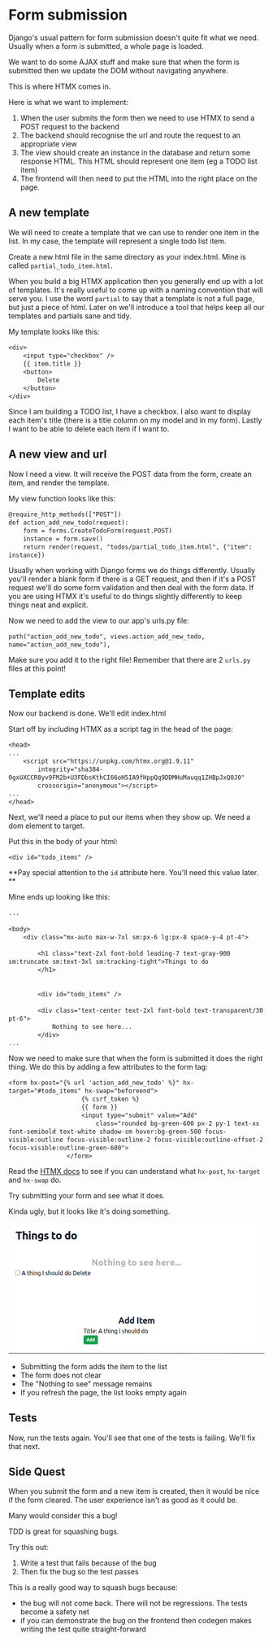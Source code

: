 # Form submission

Django's usual pattern for form submission doesn't quite fit what we need. Usually when a form is submitted, a whole page is loaded. 

We want to do some AJAX stuff and make sure that when the form is submitted then we update the DOM without navigating anywhere.

This is where HTMX comes in.

Here is what we want to implement:

1. When the user submits the form then we need to use HTMX to send a POST request to the backend 
2. The backend should recognise the url and route the request to an appropriate view 
3. The view should create an instance in the database and return some response HTML. This HTML should represent one item (eg a TODO list item)
4. The frontend will then need to put the HTML into the right place on the page. 

## A new template 

We will need to create a template that we can use to render one item in the list. In my case, the template will represent a single todo list item.

Create a new html file in the same directory as your index.html.  Mine is called `partial_todo_item.html`.

When you build a big HTMX application then you generally end up with a lot of templates. It's really useful to come up with a naming convention that will serve you. I use the word `partial` to say that a template is not a full page, but just a piece of html. Later on we'll introduce a tool that helps keep all our templates and partials sane and tidy. 

My template looks like this:

```
<div>
    <input type="checkbox" />
    {{ item.title }}
    <button>
        Delete
    </button>
</div>
```

Since I am building a TODO list, I have a checkbox. I also want to display each item's title (there is a title column on my model and in my form). Lastly I want to be able to delete each item if I want to.

## A new view and url 

Now I need a view. It will receive the POST data from the form, create an item, and render the template.

My view function looks like this:

```
@require_http_methods(["POST"])
def action_add_new_todo(request):
    form = forms.CreateTodoForm(request.POST)
    instance = form.save()  
    return render(request, "todos/partial_todo_item.html", {"item": instance})

```

Usually when working with Django forms we do things differently. Usually you'll render a blank form if there is a GET request, and then if it's a POST request we'll do some form validation and then deal with the form data. If you are using HTMX it's useful to do things slightly differently to keep things neat and explicit.

Now we need to add the view to our app's urls.py file:

```
path("action_add_new_todo", views.action_add_new_todo, name="action_add_new_todo"),
```

Make sure you add it to the right file! Remember that there are 2 `urls.py` files at this point!

## Template edits

Now our backend is done. We'll edit index.html

Start off by including HTMX as a script tag in the head of the page:

```
<head> 
...
    <script src="https://unpkg.com/htmx.org@1.9.11"
        integrity="sha384-0gxUXCCR8yv9FM2b+U3FDbsKthCI66oH5IA9fHppQq9DDMHuMauqq1ZHBpJxQ0J0"
        crossorigin="anonymous"></script>
...
</head>
```

Next, we'll need a place to put our items when they show up. We need a dom element to target.

Put this in the body of your html:

```
<div id="todo_items" />
```

**Pay special attention to the `id` attribute here. You'll need this value later.
**

Mine ends up looking like this:

```
...

<body>
    <div class="mx-auto max-w-7xl sm:px-6 lg:px-8 space-y-4 pt-4">

        <h1 class="text-2xl font-bold leading-7 text-gray-900 sm:truncate sm:text-3xl sm:tracking-tight">Things to do
        </h1>


        <div id="todo_items" />

        <div class="text-center text-2xl font-bold text-transparent/30 pt-6">
            Nothing to see here...
        </div>
...
```

Now we need to make sure that when the form is submitted it does the right thing. We do this by adding a few attributes to the form tag:

```
<form hx-post="{% url 'action_add_new_todo' %}" hx-target="#todo_items" hx-swap="beforeend">
                    {% csrf_token %}
                    {{ form }}
                    <input type="submit" value="Add"
                        class="rounded bg-green-600 px-2 py-1 text-xs font-semibold text-white shadow-sm hover:bg-green-500 focus-visible:outline focus-visible:outline-2 focus-visible:outline-offset-2 focus-visible:outline-green-600">
                </form>
```

Read the [HTMX docs](https://htmx.org/docs/) to see if you can understand what `hx-post`, `hx-target` and `hx-swap` do.

Try submitting your form and see what it does. 

Kinda ugly, but it looks like it's doing something.

![Screenshot](images/first-item.png)

- Submitting the form adds the item to the list
- The form does not clear
- The "Nothing to see" message remains
- If you refresh the page, the list looks empty again

## Tests 

Now, run the tests again. You'll see that one of the tests is failing. We'll fix that next.

## Side Quest 

When you submit the form and a new item is created, then it would be nice if the form cleared. The user experience isn't as good as it could be.

Many would consider this a bug! 

TDD is great for squashing bugs. 

Try this out:

1. Write a test that fails because of the bug 
2. Then fix the bug so the test passes 

This is a really good way to squash bugs because:

- the bug will not come back. There will not be regressions. The tests become a safety net 
- if you can demonstrate the bug on the frontend then codegen makes writing the test quite straight-forward

